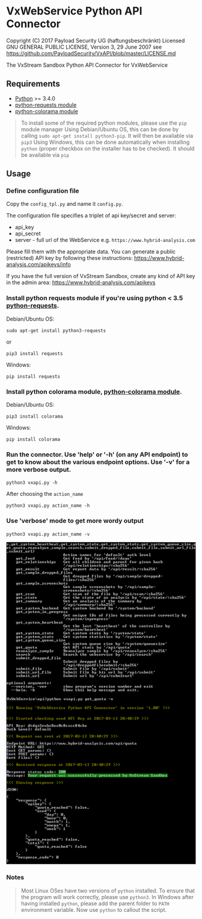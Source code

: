 # VxWebService Python API Connector
Copyright (C) 2017 Payload Security UG (haftungsbeschränkt)
Licensed  GNU GENERAL PUBLIC LICENSE, Version 3, 29 June 2007
see https://github.com/PayloadSecurity/VxAPI/blob/master/LICENSE.md

The VxStream Sandbox Python API Connector for VxWebService

## Requirements

- [Python](http://www.python.org) >= 3.4.0
- [python-requests module](http://docs.python-requests.org/en/master/)
- [python-colorama module](http://pypi.python.org/pypi/colorama)


> To install some of the required python modules, please use the `pip` module manager
> Using Debian/Ubuntu OS, this can be done by calling `sudo apt-get install python3-pip`. It will then be available via `pip3`
> Using Windows, this can be done automatically when installing `python` (proper checkbox on the installer has to be checked). It should be available via `pip` 

Usage
---

### Define configuration file

Copy the `config_tpl.py` and name it `config.py`.

The configuration file specifies a triplet of api key/secret and server:

- api_key
- api_secret
- server - full url of the WebService e.g. `https://www.hybrid-analysis.com`

Please fill them with the appropriate data. You can generate a public (restricted) API key by following these instructions:
https://www.hybrid-analysis.com/apikeys/info

If you have the full version of VxStream Sandbox, create any kind of API key in the admin area:
https://www.hybrid-analysis.com/apikeys

### Install python requests module if you're using python < 3.5 [python-requests](http://docs.python-requests.org/en/master/).

Debian/Ubuntu OS:

    sudo apt-get install python3-requests
    
or
    
    pip3 install requests
    
Windows:

    pip install requests

### Install python colorama module, [python-colorama module](http://pypi.python.org/pypi/colorama).

Debian/Ubuntu OS:
    
    pip3 install colorama
    
Windows:

    pip install colorama

### Run the connector. Use 'help' or '-h' (on any API endpoint) to get to know about the various endpoint options. Use '-v' for a more verbose output.

    python3 vxapi.py -h
    
After choosing the `action_name`
    
    python3 vxapi.py action_name -h
    
### Use 'verbose' mode to get more wordy output

    python3 vxapi.py action_name -v

![Alt text](/img/cli_example.png?raw=true "VxStream Sandbox API CLI Example Output")

### Notes

> Most Linux OSes have two versions of `python` installed. 
> To ensure that the program will work correctly, please use `python3`.
> In Windows after having installed `python`, please add the parent folder to `PATH` environment variable. Now use `python` to callout the script.
